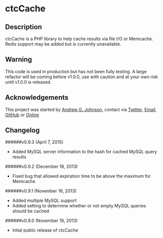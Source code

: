 # ctcCache

## Description

ctcCache is a PHP library to help cache results via file I/O or Memcache.  Redis support may be added but is currently unavailable.

## Warning

This code is used in production but has not been fully testing.  A large refactor will be coming before v1.0.0, use with caution and at your own risk until v1.0.0 is released.

## Acknowledgements

This project was started by [Andrew G. Johnson](https://github.com/andrewgjohnson), contact via [Twitter](http://twitter.com/andrewgjohnson), [Email](mailto:andrew@andrewgjohnson.com), [GitHub](https://github.com/andrewgjohnson) or [Online](http://www.andrewgjohnson.com/)

## Changelog

######v0.9.3 (April 7, 2015)
 * Added MySQL server information to the hash for cached MySQL query results

######v0.9.2 (December 18, 2013)
 * Fixed bug that allowed expiration time to be above the maximum for Memcache

######v0.9.1 (November 16, 2013)
 * Added multiple MySQL support
 * Added setting to determine whether or not empty MySQL queries should be cached

######v0.9.0 (November 16, 2013)
 * Intial public release of ctcCache